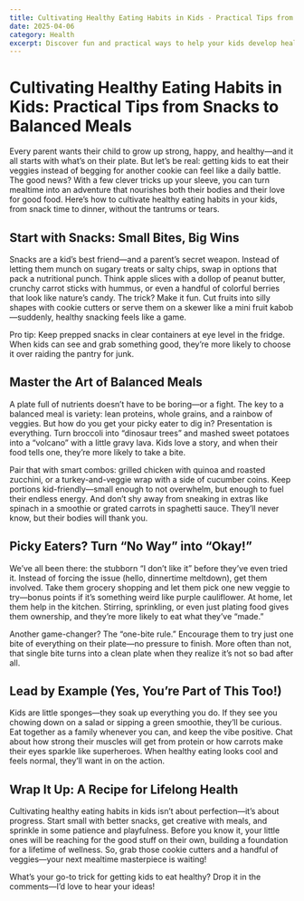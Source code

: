 ```yaml
---
title: Cultivating Healthy Eating Habits in Kids - Practical Tips from Snacks to Balanced Meals
date: 2025-04-06
category: Health
excerpt: Discover fun and practical ways to help your kids develop healthy eating habits, from smart snack choices to balanced meal planning, setting them up for a lifetime of wellness.
---
```


# Cultivating Healthy Eating Habits in Kids: Practical Tips from Snacks to Balanced Meals

Every parent wants their child to grow up strong, happy, and healthy—and it all starts with what’s on their plate. But let’s be real: getting kids to eat their veggies instead of begging for another cookie can feel like a daily battle. The good news? With a few clever tricks up your sleeve, you can turn mealtime into an adventure that nourishes both their bodies and their love for good food. Here’s how to cultivate healthy eating habits in your kids, from snack time to dinner, without the tantrums or tears.

## Start with Snacks: Small Bites, Big Wins

Snacks are a kid’s best friend—and a parent’s secret weapon. Instead of letting them munch on sugary treats or salty chips, swap in options that pack a nutritional punch. Think apple slices with a dollop of peanut butter, crunchy carrot sticks with hummus, or even a handful of colorful berries that look like nature’s candy. The trick? Make it fun. Cut fruits into silly shapes with cookie cutters or serve them on a skewer like a mini fruit kabob—suddenly, healthy snacking feels like a game.

Pro tip: Keep prepped snacks in clear containers at eye level in the fridge. When kids can see and grab something good, they’re more likely to choose it over raiding the pantry for junk.

## Master the Art of Balanced Meals

A plate full of nutrients doesn’t have to be boring—or a fight. The key to a balanced meal is variety: lean proteins, whole grains, and a rainbow of veggies. But how do you get your picky eater to dig in? Presentation is everything. Turn broccoli into “dinosaur trees” and mashed sweet potatoes into a “volcano” with a little gravy lava. Kids love a story, and when their food tells one, they’re more likely to take a bite.

Pair that with smart combos: grilled chicken with quinoa and roasted zucchini, or a turkey-and-veggie wrap with a side of cucumber coins. Keep portions kid-friendly—small enough to not overwhelm, but enough to fuel their endless energy. And don’t shy away from sneaking in extras like spinach in a smoothie or grated carrots in spaghetti sauce. They’ll never know, but their bodies will thank you.

## Picky Eaters? Turn “No Way” into “Okay!”

We’ve all been there: the stubborn “I don’t like it” before they’ve even tried it. Instead of forcing the issue (hello, dinnertime meltdown), get them involved. Take them grocery shopping and let them pick one new veggie to try—bonus points if it’s something weird like purple cauliflower. At home, let them help in the kitchen. Stirring, sprinkling, or even just plating food gives them ownership, and they’re more likely to eat what they’ve “made.”

Another game-changer? The “one-bite rule.” Encourage them to try just one bite of everything on their plate—no pressure to finish. More often than not, that single bite turns into a clean plate when they realize it’s not so bad after all.

## Lead by Example (Yes, You’re Part of This Too!)

Kids are little sponges—they soak up everything you do. If they see you chowing down on a salad or sipping a green smoothie, they’ll be curious. Eat together as a family whenever you can, and keep the vibe positive. Chat about how strong their muscles will get from protein or how carrots make their eyes sparkle like superheroes. When healthy eating looks cool and feels normal, they’ll want in on the action.

## Wrap It Up: A Recipe for Lifelong Health

Cultivating healthy eating habits in kids isn’t about perfection—it’s about progress. Start small with better snacks, get creative with meals, and sprinkle in some patience and playfulness. Before you know it, your little ones will be reaching for the good stuff on their own, building a foundation for a lifetime of wellness. So, grab those cookie cutters and a handful of veggies—your next mealtime masterpiece is waiting!

What’s your go-to trick for getting kids to eat healthy? Drop it in the comments—I’d love to hear your ideas!
